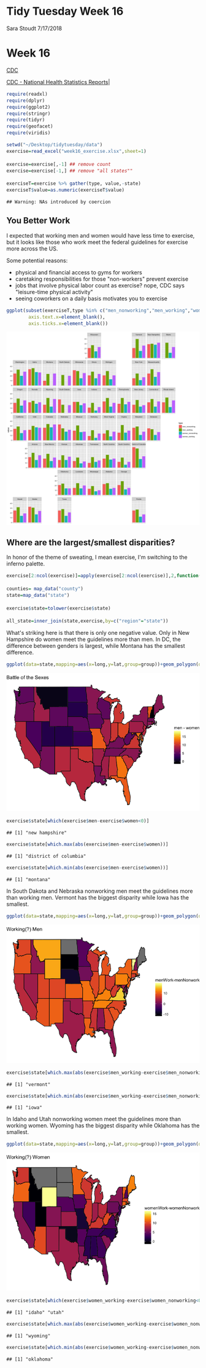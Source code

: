 Tidy Tuesday Week 16
================
Sara Stoudt
7/17/2018

Week 16
=======

[CDC](https://www.cdc.gov/)

[CDC - National Health Statistics Reports](https://www.cdc.gov/nchs/data/nhsr/nhsr112.pdf)|

``` r
require(readxl)
require(dplyr)
require(ggplot2)
require(stringr)
require(tidyr)
require(geofacet)
require(viridis)
```

``` r
setwd("~/Desktop/tidytuesday/data")
exercise=read_excel("week16_exercise.xlsx",sheet=1)

exercise=exercise[,-1] ## remove count
exercise=exercise[-1,] ## remove "all states""

exerciseT=exercise %>% gather(type, value,-state)
exerciseT$value=as.numeric(exerciseT$value)
```

    ## Warning: NAs introduced by coercion

You Better Work
---------------

I expected that working men and women would have less time to exercise, but it looks like those who work meet the federal guidelines for exercise more across the US.

Some potential reasons:

-   physical and financial access to gyms for workers
-   caretaking responsibilities for those "non-workers" prevent exercise
-   jobs that involve physical labor count as exercise? nope, CDC says "leisure-time physical activity"
-   seeing coworkers on a daily basis motivates you to exercise

``` r
ggplot(subset(exerciseT,type %in% c("men_nonworking","men_working","women_nonworking","women_working")),aes(x=type,y=value,fill=type))+ geom_bar(stat="identity",position = position_dodge2(preserve = "total"))+facet_geo(~state)+ theme(axis.title.x=element_blank(),
        axis.text.x=element_blank(),
        axis.ticks.x=element_blank())
```

![](exerciseExplore_files/figure-markdown_github/unnamed-chunk-3-1.png)

Where are the largest/smallest disparities?
-------------------------------------------

In honor of the theme of sweating, I mean exercise, I'm switching to the inferno palette.

``` r
exercise[2:ncol(exercise)]=apply(exercise[2:ncol(exercise)],2,function(x){as.numeric(x)})

counties= map_data("county")
state=map_data("state")

exercise$state=tolower(exercise$state)

all_state=inner_join(state,exercise,by=c("region"="state"))
```

What's striking here is that there is only one negative value. Only in New Hampshire do women meet the guidelines more than men. In DC, the difference between genders is largest, while Montana has the smallest difference.

``` r
ggplot(data=state,mapping=aes(x=long,y=lat,group=group))+geom_polygon(data=all_state, aes(fill=men-women),color="grey")+labs(fill="men - women")+scale_fill_viridis(option="inferno")+theme_void()+geom_path(data=state, aes(x=long,y=lat,group=group),color="black")+ggtitle("Battle of the Sexes")
```

![](exerciseExplore_files/figure-markdown_github/unnamed-chunk-5-1.png)

``` r
exercise$state[which(exercise$men-exercise$women<0)]
```

    ## [1] "new hampshire"

``` r
exercise$state[which.max(abs(exercise$men-exercise$women))] 
```

    ## [1] "district of columbia"

``` r
exercise$state[which.min(abs(exercise$men-exercise$women))] 
```

    ## [1] "montana"

In South Dakota and Nebraska nonworking men meet the guidelines more than working men. Vermont has the biggest disparity while Iowa has the smallest.

``` r
ggplot(data=state,mapping=aes(x=long,y=lat,group=group))+geom_polygon(data=all_state, aes(fill=men_working-men_nonworking),color="grey")+labs(fill="menWork-menNonwork")+scale_fill_viridis(option="inferno")+theme_void()+geom_path(data=state, aes(x=long,y=lat,group=group),color="black")+ggtitle("Working(?) Men")
```

![](exerciseExplore_files/figure-markdown_github/unnamed-chunk-6-1.png)

``` r
exercise$state[which.max(abs(exercise$men_working-exercise$men_nonworking))] 
```

    ## [1] "vermont"

``` r
exercise$state[which.min(abs(exercise$men_working-exercise$men_nonworking))] 
```

    ## [1] "iowa"

In Idaho and Utah nonworking women meet the guidelines more than working women. Wyoming has the biggest disparity while Oklahoma has the smallest.

``` r
ggplot(data=state,mapping=aes(x=long,y=lat,group=group))+geom_polygon(data=all_state, aes(fill=women_working-women_nonworking),color="grey")+labs(fill="womenWork-womenNonwork")+scale_fill_viridis(option="inferno")+theme_void()+geom_path(data=state, aes(x=long,y=lat,group=group),color="black")+ggtitle("Working(?) Women")
```

![](exerciseExplore_files/figure-markdown_github/unnamed-chunk-7-1.png)

``` r
exercise$state[which(exercise$women_working-exercise$women_nonworking<0)]
```

    ## [1] "idaho" "utah"

``` r
exercise$state[which.max(abs(exercise$women_working-exercise$women_nonworking))] 
```

    ## [1] "wyoming"

``` r
exercise$state[which.min(abs(exercise$women_working-exercise$women_nonworking))] 
```

    ## [1] "oklahoma"
